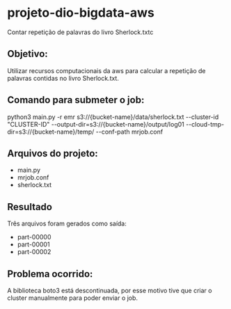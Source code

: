 # projeto-dio-bigdata-aws
Contar repetição de palavras do livro Sherlock.txtc

## Objetivo:
Utilizar recursos computacionais da aws para calcular a repetição de palavras contidas no livro Sherlock.txt.
## Comando para submeter o job:
python3 main.py -r emr s3://{bucket-name}/data/sherlock.txt --cluster-id "CLUSTER-ID" --output-dir=s3://{bucket-name}/output/log01 --cloud-tmp-dir=s3://{bucket-name}/temp/ --conf-path mrjob.conf
## Arquivos do projeto:
* main.py
* mrjob.conf
* sherlock.txt
## Resultado
Três arquivos foram gerados como saída:
* part-00000
* part-00001
* part-00002
## Problema ocorrido:
A biblioteca boto3 está descontinuada, por esse motivo tive que criar o cluster manualmente para poder enviar o job.
